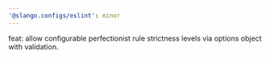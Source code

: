 ```yaml
---
'@slango.configs/eslint': minor
---
```


feat: allow configurable perfectionist rule strictness levels via options object with validation.
